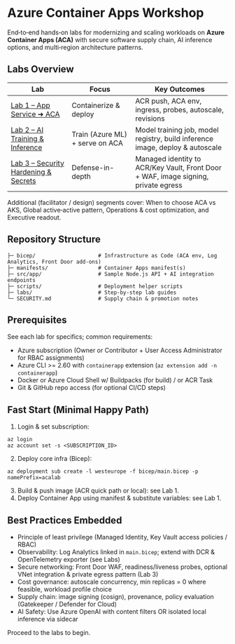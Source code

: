 # Azure Container Apps Workshop

End‑to‑end hands‑on labs for modernizing and scaling workloads on **Azure Container Apps (ACA)** with secure software supply chain, AI inference options, and multi‑region architecture patterns.

## Labs Overview

| Lab | Focus | Key Outcomes |
|-----|-------|--------------|
| [Lab 1 – App Service ➜ ACA](labs/LAB1-AppService-to-ACA.md) | Containerize & deploy | ACR push, ACA env, ingress, probes, autoscale, revisions |
| [Lab 2 – AI Training & Inference](labs/LAB2-Inference-on-ACA.md) | Train (Azure ML) + serve on ACA | Model training job, model registry, build inference image, deploy & autoscale |
| [Lab 3 – Security Hardening & Secrets](labs/LAB3-Security-Hardening.md) | Defense-in-depth | Managed identity to ACR/Key Vault, Front Door + WAF, image signing, private egress |

Additional (facilitator / design) segments cover: When to choose ACA vs AKS, Global active‑active pattern, Operations & cost optimization, and Executive readout.

## Repository Structure

```
├─ bicep/                    # Infrastructure as Code (ACA env, Log Analytics, Front Door add‑ons)
├─ manifests/                # Container Apps manifest(s)
├─ src/app/                  # Sample Node.js API + AI integration endpoints
├─ scripts/                  # Deployment helper scripts
├─ labs/                     # Step‑by‑step lab guides
└─ SECURITY.md               # Supply chain & promotion notes
```

## Prerequisites

See each lab for specifics; common requirements:
* Azure subscription (Owner or Contributor + User Access Administrator for RBAC assignments)
* Azure CLI >= 2.60 with `containerapp` extension (`az extension add -n containerapp`)
* Docker or Azure Cloud Shell w/ Buildpacks (for build) / or ACR Task
* Git & GitHub repo access (for optional CI/CD steps)

## Fast Start (Minimal Happy Path)

1. Login & set subscription:
```
az login
az account set -s <SUBSCRIPTION_ID>
```
2. Deploy core infra (Bicep):
```
az deployment sub create -l westeurope -f bicep/main.bicep -p namePrefix=acalab
```
3. Build & push image (ACR quick path or local): see Lab 1.
4. Deploy Container App using manifest & substitute variables: see Lab 1.

## Best Practices Embedded
* Principle of least privilege (Managed Identity, Key Vault access policies / RBAC)
* Observability: Log Analytics linked in `main.bicep`; extend with DCR & OpenTelemetry exporter (see Labs)
* Secure networking: Front Door WAF, readiness/liveness probes, optional VNet integration & private egress pattern (Lab 3)
* Cost governance: autoscale concurrency, min replicas = 0 where feasible, workload profile choice
* Supply chain: image signing (cosign), provenance, policy evaluation (Gatekeeper / Defender for Cloud)
* AI Safety: Use Azure OpenAI with content filters OR isolated local inference via sidecar

Proceed to the labs to begin.


